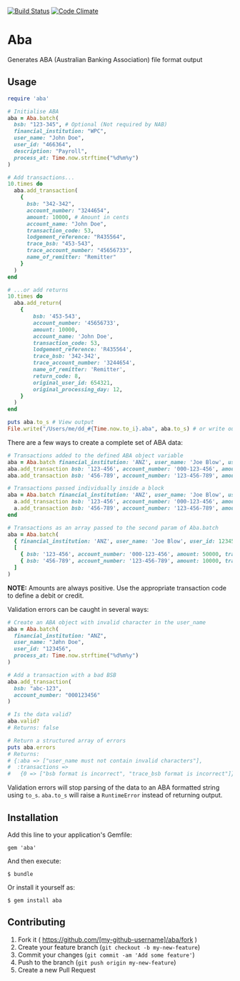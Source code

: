 [![Build Status](https://travis-ci.org/andrba/aba.svg?branch=master)](https://travis-ci.org/andrba/aba) [![Code Climate](https://codeclimate.com/github/andrba/aba/badges/gpa.svg)](https://codeclimate.com/github/andrba/aba)

# Aba

Generates ABA (Australian Banking Association) file format output

## Usage

```ruby
require 'aba'

# Initialise ABA
aba = Aba.batch(
  bsb: "123-345", # Optional (Not required by NAB)
  financial_institution: "WPC",
  user_name: "John Doe",
  user_id: "466364",
  description: "Payroll",
  process_at: Time.now.strftime("%d%m%y")
)

# Add transactions...
10.times do
  aba.add_transaction(
    {
      bsb: "342-342",
      account_number: "3244654",
      amount: 10000, # Amount in cents
      account_name: "John Doe",
      transaction_code: 53,
      lodgement_reference: "R435564",
      trace_bsb: "453-543",
      trace_account_number: "45656733",
      name_of_remitter: "Remitter"
    }
  )
end

# ...or add returns
10.times do
  aba.add_return(
    {
        bsb: '453-543',
        account_number: '45656733',
        amount: 10000,
        account_name: 'John Doe',
        transaction_code: 53,
        lodgement_reference: 'R435564',
        trace_bsb: '342-342',
        trace_account_number: '3244654',
        name_of_remitter: 'Remitter',
        return_code: 8, 
        original_user_id: 654321,
        original_processing_day: 12,
    }
  )
end

puts aba.to_s # View output
File.write("/Users/me/dd_#{Time.now.to_i}.aba", aba.to_s) # or write output to file
```

There are a few ways to create a complete set of ABA data:

```ruby
# Transactions added to the defined ABA object variable
aba = Aba.batch financial_institution: 'ANZ', user_name: 'Joe Blow', user_id: 123456, process_at: 200615
aba.add_transaction bsb: '123-456', account_number: '000-123-456', amount: 50000, transaction_code: 50
aba.add_transaction bsb: '456-789', account_number: '123-456-789', amount: 10000, transaction_code: 13

# Transactions passed individually inside a block
aba = Aba.batch financial_institution: 'ANZ', user_name: 'Joe Blow', user_id: 123456, process_at: 200615 do |a|
  a.add_transaction bsb: '123-456', account_number: '000-123-456', amount: 50000, transaction_code: 50
  a.add_transaction bsb: '456-789', account_number: '123-456-789', amount: 10000, transaction_code: 13
end

# Transactions as an array passed to the second param of Aba.batch
aba = Aba.batch(
  { financial_institution: 'ANZ', user_name: 'Joe Blow', user_id: 123456, process_at: 200615 },
  [
    { bsb: '123-456', account_number: '000-123-456', amount: 50000, transaction_code: 50 },
    { bsb: '456-789', account_number: '123-456-789', amount: 10000, transaction_code: 13 }
  ]
)
```

**NOTE:** Amounts are always positive. Use the appropriate transaction code to define a debit or credit.

Validation errors can be caught in several ways:

```ruby
# Create an ABA object with invalid character in the user_name
aba = Aba.batch(
  financial_institution: "ANZ",
  user_name: "Jøhn Doe",
  user_id: "123456",
  process_at: Time.now.strftime("%d%m%y")
)

# Add a transaction with a bad BSB
aba.add_transaction(
  bsb: "abc-123",
  account_number: "000123456"
)

# Is the data valid?
aba.valid?
# Returns: false

# Return a structured array of errors
puts aba.errors
# Returns:
# {:aba => ["user_name must not contain invalid characters"],
#  :transactions =>
#   {0 => ["bsb format is incorrect", "trace_bsb format is incorrect"]}}
```

Validation errors will stop parsing of the data to an ABA formatted string using
`to_s`. `aba.to_s` will raise a `RuntimeError` instead of returning output.


## Installation

Add this line to your application's Gemfile:

    gem 'aba'

And then execute:

    $ bundle

Or install it yourself as:

    $ gem install aba

## Contributing

1. Fork it ( https://github.com/[my-github-username]/aba/fork )
2. Create your feature branch (`git checkout -b my-new-feature`)
3. Commit your changes (`git commit -am 'Add some feature'`)
4. Push to the branch (`git push origin my-new-feature`)
5. Create a new Pull Request
